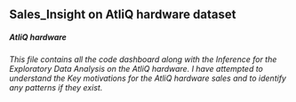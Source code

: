 ## Sales_Insight on AtliQ hardware dataset

##### AtliQ hardware
###### This file contains all the code dashboard along with the Inference for the Exploratory Data Analysis on the AtliQ hardware. I have attempted to understand the Key motivations for the  AtliQ hardware sales and to identify any patterns if they exist. 
